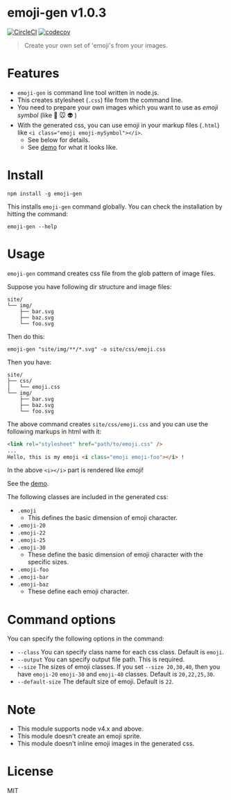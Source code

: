 # emoji-gen v1.0.3

[![CircleCI](https://circleci.com/gh/kt3k/emoji-gen.svg?style=svg)](https://circleci.com/gh/kt3k/emoji-gen)
[![codecov](https://codecov.io/gh/kt3k/emoji-gen/branch/master/graph/badge.svg)](https://codecov.io/gh/kt3k/emoji-gen)


> Create your own set of 'emoji's from your images.

# Features

- `emoji-gen` is command line tool written in node.js.
- This creates stylesheet (`.css`) file from the command line.
- You need to prepare your own images which you want to use as *emoji symbol* (like :dog: :mouse: :alien: )
- With the generated css, you can use emoji in your markup files (`.html`) like `<i class="emoji emoji-mySymbol"></i>`.
  - See below for details.
  - See [demo][demo] for what it looks like.


# Install

    npm install -g emoji-gen

This installs `emoji-gen` command globally. You can check the installation by hitting the command:

    emoji-gen --help

# Usage

`emoji-gen` command creates css file from the glob pattern of image files.

Suppose you have following dir structure and image files:

    site/
    └── img/
        ├── bar.svg
        ├── baz.svg
        └── foo.svg

Then do this:

    emoji-gen "site/img/**/*.svg" -o site/css/emoji.css

Then you have:

    site/
    ├── css/
    │   └── emoji.css
    └── img/
        ├── bar.svg
        ├── baz.svg
        └── foo.svg

The above command creates `site/css/emoji.css` and you can use the following markups in html with it:

```html
<link rel="stylesheet" href="path/to/emoji.css" />
...
Hello, this is my emoji <i class="emoji emoji-foo"></i> !
```

In the above `<i></i>` part is rendered like *emoji*!

See the [demo][demo].

The following classes are included in the generated css:

- `.emoji`
  - This defines the basic dimension of emoji character.
- `.emoji-20`
- `.emoji-22`
- `.emoji-25`
- `.emoji-30`
  - These define the basic dimension of emoji character with the specific sizes.
- `.emoji-foo`
- `.emoji-bar`
- `.emoji-baz`
  - These define each emoji character.

# Command options

You can specify the following options in the command:

- `--class` You can specify class name for each css class. Default is `emoji`.
- `--output` You can specify output file path. This is required.
- `--size` The sizes of emoji classes. If you set `--size 20,30,40`, then you have `emoji-20` `emoji-30` and `emoji-40` classes. Default is `20,22,25,30`.
- `--default-size` The default size of emoji. Default is `22`.

# Note

- This module supports node v4.x and above.
- This module doesn't create an emoji sprite.
- This module doesn't inline emoji images in the generated css.

# License

MIT

[demo]: https://kt3k.github.io/emoji-gen/demo/
